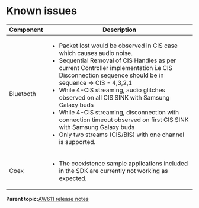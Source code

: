 # Known issues

|Component|Description|
|-----------|-------------|
|Bluetooth|<ul><li>Packet lost would be observed in CIS case which causes audio noise.</li><li>Sequential Removal of CIS Handles as per current Controller implementation i.e CIS Disconnection sequence should be in sequence =\> CIS - 4,3,2,1</li><li>While 4-CIS streaming, audio glitches observed on all CIS SINK with Samsung Galaxy buds</li><li>While 4-CIS streaming, disconnection with connection timeout observed on first CIS SINK with Samsung Galaxy buds</li><li>Only two streams \(CIS/BIS\) with one channel is supported.</li></ul>|
|Coex|<ul><li>The coexistence sample applications included in the SDK are currently not working as expected.</li></ul>|

**Parent topic:**[AW611 release notes](../topics/aw611-release-notes.md)

